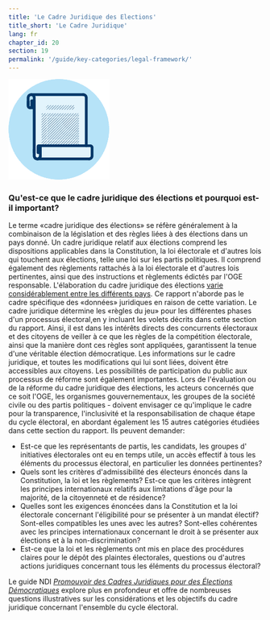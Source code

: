 ```yaml
---
title: 'Le Cadre Juridique des Elections'
title_short: 'Le Cadre Juridique'
lang: fr
chapter_id: 20
section: 19
permalink: '/guide/key-categories/legal-framework/'
---
```


![Le Cadre Juridique des Elections](/assets/images/inventory/categories/legal-framework.png)

### Qu'est-ce que le cadre juridique des élections et pourquoi est-il important?

Le terme «cadre juridique des élections» se réfère généralement à la combinaison de la législation et des règles liées à des élections dans un pays donné. Un cadre juridique relatif aux élections comprend les dispositions applicables dans la Constitution, la loi électorale et d'autres lois qui touchent aux élections, telle une loi sur les partis politiques. Il comprend également des règlements rattachés à la loi électorale et d'autres lois pertinentes, ainsi que des instructions et règlements édictés par l'OGE responsable. L'élaboration du cadre juridique des élections [varie considérablement entre les différents pays](http://aceproject.org/epic-fr/CDMap?question=LF001&f=g). Ce rapport n'aborde pas le cadre spécifique des «données» juridiques en raison de cette variation. Le cadre juridique détermine les «règles du jeu» pour les différentes phases d'un processus électoral,en y incluant les volets décrits dans cette section du rapport. Ainsi, il est dans les intérêts directs des concurrents électoraux et des citoyens de veiller à ce que les règles de la compétition électorale, ainsi que la manière dont ces règles sont appliquées, garantissent la tenue d'une véritable élection démocratique. Les informations sur le cadre juridique, et toutes les modifications qui lui sont liées, doivent être accessibles aux citoyens. Les possibilités de participation du public aux processus de réforme sont également importantes. Lors de l'évaluation ou de la réforme du cadre juridique des élections, les acteurs concernés que ce soit l'OGE, les organismes gouvernementaux, les groupes de la société civile ou des partis politiques - doivent envisager ce qu'implique le cadre pour la transparence, l'inclusivité et la responsabilisation de chaque étape du cycle électoral, en abordant également les 15 autres catégories étudiées dans cette section du rapport. Ils peuvent demander:

- Est-ce que les représentants de partis, les candidats, les groupes d' initiatives électorales ont eu en temps utile, un accès effectif à tous les éléments du processus électoral, en particulier les données pertinentes?
- Quels sont les critères d'admissibilité des électeurs énoncés dans la Constitution, la loi et les règlements? Est-ce que les critères intègrent les principes internationaux relatifs aux limitations d'âge pour la majorité, de la citoyenneté et de résidence?
- Quelles sont les exigences énoncées dans la Constitution et la loi électorale concernant l'éligibilité pour se présenter à un mandat électif? Sont-elles compatibles les unes avec les autres? Sont-elles cohérentes avec les principes internationaux concernant le droit à se présenter aux élections et à la non-discrimination?
- Est-ce que la loi et les règlements ont mis en place des procédures claires pour le dépôt des plaintes électorales, questions ou d'autres actions juridiques concernant tous les éléments du processus électoral?

Le guide NDI [_Promouvoir des Cadres Juridiques pour des Élections Démocratiques_](https://www.ndi.org/files/Promoting-Legal-Frameworks-Democratic-Elections-FRE.pdf) explore plus en profondeur et offre de nombreuses questions illustratives sur les considérations et les objectifs du cadre juridique concernant l'ensemble du cycle électoral.
